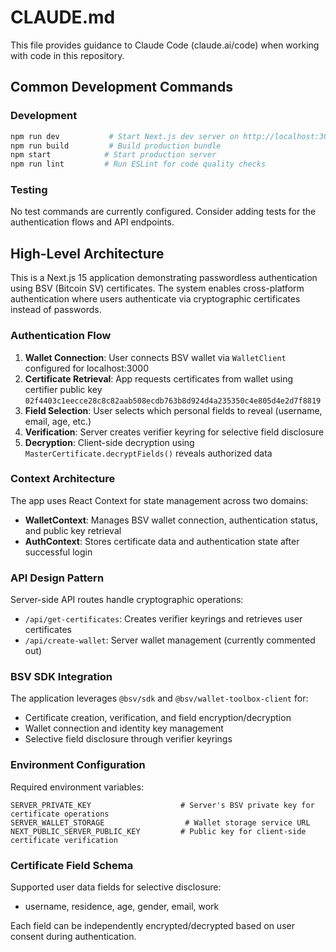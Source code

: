 # CLAUDE.md

This file provides guidance to Claude Code (claude.ai/code) when working with code in this repository.

## Common Development Commands

### Development
```bash
npm run dev           # Start Next.js dev server on http://localhost:3000
npm run build         # Build production bundle
npm start            # Start production server
npm run lint         # Run ESLint for code quality checks
```

### Testing
No test commands are currently configured. Consider adding tests for the authentication flows and API endpoints.

## High-Level Architecture

This is a Next.js 15 application demonstrating passwordless authentication using BSV (Bitcoin SV) certificates. The system enables cross-platform authentication where users authenticate via cryptographic certificates instead of passwords.

### Authentication Flow
1. **Wallet Connection**: User connects BSV wallet via `WalletClient` configured for localhost:3000
2. **Certificate Retrieval**: App requests certificates from wallet using certifier public key `02f4403c1eecce28c8c82aab508ecdb763b8d924d4a235350c4e805d4e2d7f8819`
3. **Field Selection**: User selects which personal fields to reveal (username, email, age, etc.)
4. **Verification**: Server creates verifier keyring for selective field disclosure
5. **Decryption**: Client-side decryption using `MasterCertificate.decryptFields()` reveals authorized data

### Context Architecture
The app uses React Context for state management across two domains:
- **WalletContext**: Manages BSV wallet connection, authentication status, and public key retrieval
- **AuthContext**: Stores certificate data and authentication state after successful login

### API Design Pattern
Server-side API routes handle cryptographic operations:
- `/api/get-certificates`: Creates verifier keyrings and retrieves user certificates
- `/api/create-wallet`: Server wallet management (currently commented out)

### BSV SDK Integration
The application leverages `@bsv/sdk` and `@bsv/wallet-toolbox-client` for:
- Certificate creation, verification, and field encryption/decryption
- Wallet connection and identity key management
- Selective field disclosure through verifier keyrings

### Environment Configuration
Required environment variables:
```
SERVER_PRIVATE_KEY                    # Server's BSV private key for certificate operations
SERVER_WALLET_STORAGE                  # Wallet storage service URL
NEXT_PUBLIC_SERVER_PUBLIC_KEY         # Public key for client-side certificate verification
```

### Certificate Field Schema
Supported user data fields for selective disclosure:
- username, residence, age, gender, email, work

Each field can be independently encrypted/decrypted based on user consent during authentication.